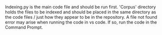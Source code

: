 Indexing.py is the main code file and should be run first.
'Corpus' directory holds the files to be indexed and should be placed in the same directory as the code files / just how they appear to be in the repository.
A file not found error may arise when running the code in vs code. If so, run the code in the Command Prompt.
